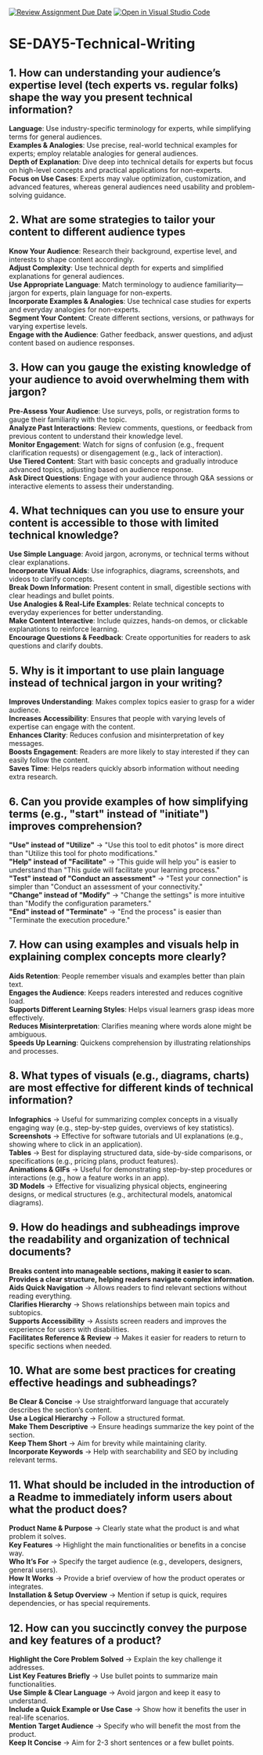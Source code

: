 [![Review Assignment Due Date](https://classroom.github.com/assets/deadline-readme-button-22041afd0340ce965d47ae6ef1cefeee28c7c493a6346c4f15d667ab976d596c.svg)](https://classroom.github.com/a/zsAR-pyY)
[![Open in Visual Studio Code](https://classroom.github.com/assets/open-in-vscode-2e0aaae1b6195c2367325f4f02e2d04e9abb55f0b24a779b69b11b9e10269abc.svg)](https://classroom.github.com/online_ide?assignment_repo_id=18597142&assignment_repo_type=AssignmentRepo)
# SE-DAY5-Technical-Writing
## 1. How can understanding your audience’s expertise level (tech experts vs. regular folks) shape the way you present technical information?

 **Language**: Use industry-specific terminology for experts, while simplifying terms for general audiences.    
 **Examples & Analogies**: Use precise, real-world technical examples for experts; employ relatable analogies for general audiences.  
 **Depth of Explanation**: Dive deep into technical details for experts but focus on high-level concepts and practical applications for non-experts.  
 **Focus on Use Cases**: Experts may value optimization, customization, and advanced features, whereas general audiences need usability and problem-solving guidance.  

## 2. What are some strategies to tailor your content to different audience types

 **Know Your Audience**: Research their background, expertise level, and interests to shape content accordingly.  
 **Adjust Complexity**: Use technical depth for experts and simplified explanations for general audiences.  
 **Use Appropriate Language**: Match terminology to audience familiarity—jargon for experts, plain language for non-experts.   
 **Incorporate Examples & Analogies**: Use technical case studies for experts and everyday analogies for non-experts.   
 **Segment Your Content**: Create different sections, versions, or pathways for varying expertise levels.  
 **Engage with the Audience**: Gather feedback, answer questions, and adjust content based on audience responses.   

   
## 3. How can you gauge the existing knowledge of your audience to avoid overwhelming them with jargon?

 **Pre-Assess Your Audience**: Use surveys, polls, or registration forms to gauge their familiarity with the topic.  
 **Analyze Past Interactions**: Review comments, questions, or feedback from previous content to understand their knowledge level.  
 **Monitor Engagement**: Watch for signs of confusion (e.g., frequent clarification requests) or disengagement (e.g., lack of interaction).  
 **Use Tiered Content**: Start with basic concepts and gradually introduce advanced topics, adjusting based on audience response.  
 **Ask Direct Questions**: Engage with your audience through Q&A sessions or interactive elements to assess their understanding.  
  
## 4. What techniques can you use to ensure your content is accessible to those with limited technical knowledge?

 **Use Simple Language**: Avoid jargon, acronyms, or technical terms without clear explanations.    
 **Incorporate Visual Aids**: Use infographics, diagrams, screenshots, and videos to clarify concepts.  
 **Break Down Information**: Present content in small, digestible sections with clear headings and bullet points.  
 **Use Analogies & Real-Life Examples**: Relate technical concepts to everyday experiences for better understanding.     
 **Make Content Interactive**: Include quizzes, hands-on demos, or clickable explanations to reinforce learning.   
 **Encourage Questions & Feedback**: Create opportunities for readers to ask questions and clarify doubts.
  
## 5. Why is it important to use plain language instead of technical jargon in your writing?

 **Improves Understanding**: Makes complex topics easier to grasp for a wider audience.  
 **Increases Accessibility**: Ensures that people with varying levels of expertise can engage with the content.  
 **Enhances Clarity**: Reduces confusion and misinterpretation of key messages.  
 **Boosts Engagement**: Readers are more likely to stay interested if they can easily follow the content.  
 **Saves Time**: Helps readers quickly absorb information without needing extra research.  
  
## 6. Can you provide examples of how simplifying terms (e.g., "start" instead of "initiate") improves comprehension?

 **"Use" instead of "Utilize"** → "Use this tool to edit photos" is more direct than "Utilize this tool for photo modifications."  
 **"Help" instead of "Facilitate"** → "This guide will help you" is easier to understand than "This guide will facilitate your learning process."  
 **"Test" instead of "Conduct an assessment"** → "Test your connection" is simpler than "Conduct an assessment of your connectivity."  
 **"Change" instead of "Modify"** → "Change the settings" is more intuitive than "Modify the configuration parameters."  
 **"End" instead of "Terminate"** → "End the process" is easier than "Terminate the execution procedure."  

## 7. How can using examples and visuals help in explaining complex concepts more clearly?
 
 **Aids Retention**: People remember visuals and examples better than plain text.  
 **Engages the Audience**: Keeps readers interested and reduces cognitive load.   
 **Supports Different Learning Styles**: Helps visual learners grasp ideas more effectively.  
 **Reduces Misinterpretation**: Clarifies meaning where words alone might be ambiguous.  
 **Speeds Up Learning**: Quickens comprehension by illustrating relationships and processes.

## 8. What types of visuals (e.g., diagrams, charts) are most effective for different kinds of technical information?
  
 **Infographics** → Useful for summarizing complex concepts in a visually engaging way (e.g., step-by-step guides, overviews of key statistics).  
 **Screenshots** → Effective for software tutorials and UI explanations (e.g., showing where to click in an application).  
 **Tables** → Best for displaying structured data, side-by-side comparisons, or specifications (e.g., pricing plans, product features).  
 **Animations & GIFs** → Useful for demonstrating step-by-step procedures or interactions (e.g., how a feature works in an app).  
 **3D Models** → Effective for visualizing physical objects, engineering designs, or medical structures (e.g., architectural models, anatomical diagrams).

## 9. How do headings and subheadings improve the readability and organization of technical documents?

 **Breaks content into manageable sections, making it easier to scan.** 
 **Provides a clear structure, helping readers navigate complex information.**  
 **Aids Quick Navigation** → Allows readers to find relevant sections without reading everything.  
 **Clarifies Hierarchy** → Shows relationships between main topics and subtopics.  
 **Supports Accessibility** → Assists screen readers and improves the experience for users with disabilities.  
 **Facilitates Reference & Review** → Makes it easier for readers to return to specific sections when needed.

## 10. What are some best practices for creating effective headings and subheadings?

 **Be Clear & Concise** → Use straightforward language that accurately describes the section’s content.  
 **Use a Logical Hierarchy** → Follow a structured format.  
 **Make Them Descriptive** → Ensure headings summarize the key point of the section.  
 **Keep Them Short** → Aim for brevity while maintaining clarity.   
 **Incorporate Keywords** → Help with searchability and SEO by including relevant terms.   

## 11. What should be included in the introduction of a Readme to immediately inform users about what the product does?

 **Product Name & Purpose** → Clearly state what the product is and what problem it solves.  
 **Key Features** → Highlight the main functionalities or benefits in a concise way.  
 **Who It’s For** → Specify the target audience (e.g., developers, designers, general users).  
 **How It Works** → Provide a brief overview of how the product operates or integrates.  
 **Installation & Setup Overview** → Mention if setup is quick, requires dependencies, or has special requirements.    

## 12. How can you succinctly convey the purpose and key features of a product?
 
 **Highlight the Core Problem Solved** → Explain the key challenge it addresses.  
 **List Key Features Briefly** → Use bullet points to summarize main functionalities.  
 **Use Simple & Clear Language** → Avoid jargon and keep it easy to understand.  
 **Include a Quick Example or Use Case** → Show how it benefits the user in real-life scenarios.  
 **Mention Target Audience** → Specify who will benefit the most from the product.  
 **Keep It Concise** → Aim for 2-3 short sentences or a few bullet points.
 
